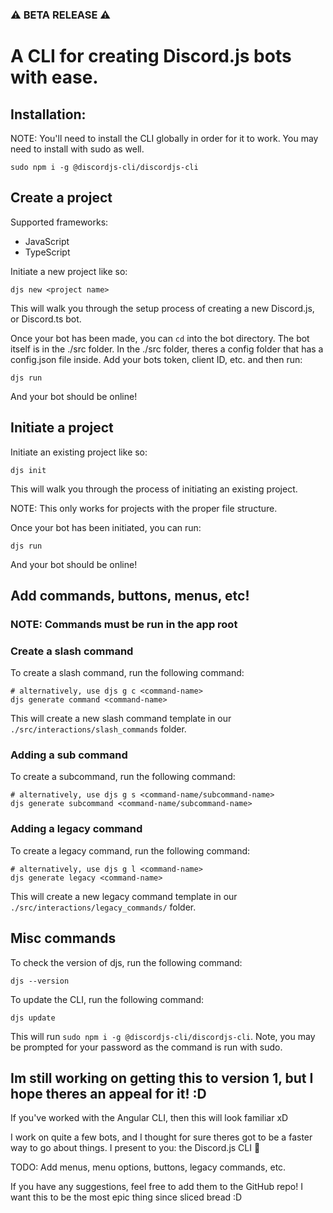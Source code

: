 ### ⚠️ BETA RELEASE ⚠️
# A CLI for creating Discord.js bots with ease.

## Installation:
NOTE: You'll need to install the CLI globally in order for it to work. You may need to install with sudo as well.

```
sudo npm i -g @discordjs-cli/discordjs-cli
```

## Create a project

Supported frameworks:

- JavaScript
- TypeScript

Initiate a new project like so:
```
djs new <project name>
```
This will walk you through the setup process of creating a new Discord.js, or Discord.ts bot.

Once your bot has been made, you can `cd` into the bot directory. The bot itself is in the ./src folder. In the ./src folder, theres a config folder that has a config.json file inside. Add your bots token, client ID, etc. and then run:

```
djs run
```

And your bot should be online!

## Initiate a project
Initiate an existing project like so:
```
djs init
```
This will walk you through the process of initiating an existing project. 

NOTE: This only works for projects with the proper file structure.

Once your bot has been initiated, you can run:

```
djs run
```

And your bot should be online!

## Add commands, buttons, menus, etc!
### NOTE: Commands must be run in the app root

### Create a slash command
To create a slash command, run the following command:
```
# alternatively, use djs g c <command-name>
djs generate command <command-name>
```

This will create a new slash command template in our `./src/interactions/slash_commands` folder.

### Adding a sub command
To create a subcommand, run the following command:
```
# alternatively, use djs g s <command-name/subcommand-name>
djs generate subcommand <command-name/subcommand-name>
```

### Adding a legacy command
To create a legacy command, run the following command:
```
# alternatively, use djs g l <command-name>
djs generate legacy <command-name>
```

This will create a new legacy command template in our `./src/interactions/legacy_commands/` folder.

## Misc commands

To check the version of djs, run the following command:
```
djs --version
```

To update the CLI, run the following command:
```
djs update
```

This will run `sudo npm i -g @discordjs-cli/discordjs-cli`. Note, you may be prompted for your password as the command is run with sudo.


## Im still working on getting this to version 1, but I hope theres an appeal for it! :D
If you've worked with the Angular CLI, then this will look familiar xD

I work on quite a few bots, and I thought for sure theres got to be a faster way to go about things. I present to you: the Discord.js CLI 🎉

TODO: Add menus, menu options, buttons, legacy commands, etc.

If you have any suggestions, feel free to add them to the GitHub repo! I want this to be the most epic thing since sliced bread :D